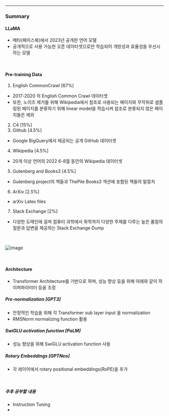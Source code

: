 ---

### Summary

#### LLaMA 
- 메타(페이스북)에서 2023년 공개한 언어 모델
- 공개적으로 사용 가능한 오픈 데이터셋으로만 학습되어 개방성과 효율성을 우선시하는 모델

<br>

#### Pre-training Data

1. English CommonCrawl [67%]
- 2017-2020 의 English Common Crawl 데이터셋
- 또한, 노이즈 제거를 위해 Wikipedia에서 참조로 사용되는 페이지와 무작위로 샘플링된 페이지를 분류하기 위해 linear model을 학습시켜 참조로 분류되지 않은 페이지들은 제외
2. C4 [15%]
3. Github [4.5%]
- Google BigQuery에서 제공되는 공개 GitHub 데이터셋
4. Wikipedia [4.5%]
- 20개 이상 언어의 2022 6-8월 동안의 Wikipedia 데이터셋
5. Gutenberg and Books3 [4.5%]
- Gutenberg project의 책들과 ThePile Books3 섹션에 포함된 책들의 말뭉치
6. ArXiv [2.5%]
- arXiv Latex files
7. Stack Exchange [2%]
- 다양한 도메인에 걸쳐 컴퓨터 과학에서 화학까지 다양한 주제를 다루는 높은 품질의 질문과 답변을 제공하는 Stack Exchange Dump

  <br>
  
![image](https://github.com/Juxhee/Papers/assets/60679596/fdbae40a-559f-459a-b45c-5f1c3a66d769)

<br>

#### Architecture
- Transformer  Architecture를 기반으로 하며, 성능 향상 등을 위해 아래와 같이 하이퍼파라미터 등을 조정
  
##### Pre-normalization [GPT3]
- 안정적인 학습을 위해 각 Transformer sub layer input 을 normalization
- RMSNorm normalizing function 활용

##### SwiGLU activation function [PaLM]
- 성능 향상을 위해 SwiGLU activation function 사용

##### Rotary Embeddings [GPTNeo]
- 각 레이어에서 rotary positional embeddings(RoPE)을 추가


<br>

##### 추후 공부할 내용
- Instruction Tuning
-

